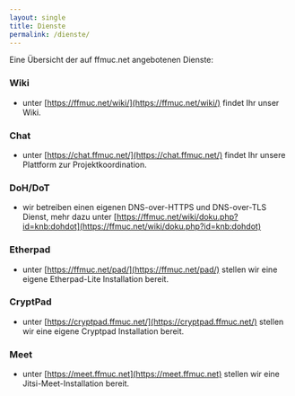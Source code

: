 ```yaml
---
layout: single
title: Dienste
permalink: /dienste/
---
```


Eine Übersicht der auf ffmuc.net angebotenen Dienste:

### Wiki

- unter [https://ffmuc.net/wiki/](https://ffmuc.net/wiki/) findet Ihr unser Wiki.

### Chat

- unter [https://chat.ffmuc.net/](https://chat.ffmuc.net/) findet Ihr unsere Plattform zur Projektkoordination.

### DoH/DoT

- wir betreiben einen eigenen DNS-over-HTTPS und DNS-over-TLS Dienst, mehr dazu unter [https://ffmuc.net/wiki/doku.php?id=knb:dohdot](https://ffmuc.net/wiki/doku.php?id=knb:dohdot)

### Etherpad

- unter [https://ffmuc.net/pad/](https://ffmuc.net/pad/) stellen wir eine eigene Etherpad-Lite Installation bereit.

### CryptPad

- unter [https://cryptpad.ffmuc.net/](https://cryptpad.ffmuc.net/) stellen wir eine eigene Cryptpad Installation bereit.

### Meet

- unter [https://meet.ffmuc.net](https://meet.ffmuc.net) stellen wir eine Jitsi-Meet-Installation bereit.
